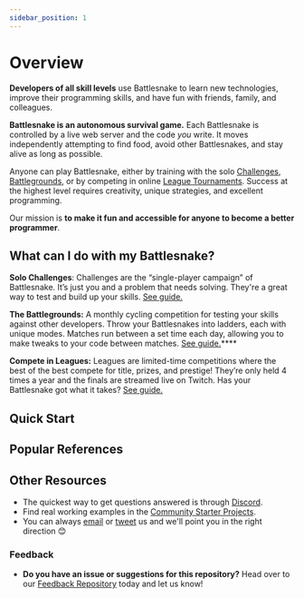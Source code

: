 ```yaml
---
sidebar_position: 1
---
```


# Overview

**Developers of all skill levels** use Battlesnake to learn new technologies, improve their programming skills, and have fun with friends, family, and colleagues.

**Battlesnake is an autonomous survival game.** Each Battlesnake is controlled by a live web server and the code _you_ write. It moves independently attempting to find food, avoid other Battlesnakes, and stay alive as long as possible.

Anyone can play Battlesnake, either by training with the solo [Challenges](guides/quick-start-challenges-guide.md), [Battlegrounds](guides/battlegrounds-guide.md), or by competing in online [League Tournaments](guides/quick-start-league-guide.md). Success at the highest level requires creativity, unique strategies, and excellent programming.

Our mission is **to make it fun and accessible for anyone to become a better programmer**.

## What can I do with my Battlesnake?

**Solo Challenges**: Challenges are the “single-player campaign” of Battlesnake. It’s just you and a problem that needs solving. They're a great way to test and build up your skills. [See guide.](guides/quick-start-challenges-guide.md)

**The Battlegrounds:** A monthly cycling competition for testing your skills against other developers. Throw your Battlesnakes into ladders, each with unique modes. Matches run between a set time each day, allowing you to make tweaks to your code between matches. [See guide.](guides/battlegrounds-guide.md)****

**Compete in Leagues:** Leagues are limited-time competitions where the best of the best compete for title, prizes, and prestige! They’re only held 4 times a year and the finals are streamed live on Twitch. Has your Battlesnake got what it takes? [See guide.](guides/quick-start-league-guide.md)

## Quick Start

<!-- TODO: Find an alternative -->
<!-- {% content-ref url="guides/getting-started.md" %}
[getting-started.md](guides/getting-started.md)
{% endcontent-ref %} -->

<!-- TODO: Find an alternative -->
<!-- {% content-ref url="references/starter-projects.md" %}
[starter-projects.md](references/starter-projects.md)
{% endcontent-ref %} -->

<!-- TODO: Find an alternative -->
<!-- {% content-ref url="faq.md" %}
[faq.md](faq.md)
{% endcontent-ref %} -->

## Popular References

<!-- TODO: Find an alternative -->
<!-- {% content-ref url="references/rules.md" %}
[rules.md](references/rules.md)
{% endcontent-ref %} -->

<!-- TODO: Find an alternative -->
<!-- {% content-ref url="references/api/" %}
[api](references/api/)
{% endcontent-ref %} -->

<!-- TODO: Find an alternative -->
<!-- {% content-ref url="references/personalization.md" %}
[personalization.md](references/personalization.md)
{% endcontent-ref %} -->

## Other Resources

* The quickest way to get questions answered is through [Discord](https://play.battlesnake.com/discord).
* Find real working examples in the [Community Starter Projects](references/starter-projects.md#community-starter-projects).
* You can always [email](mailto:hello@battlesnake.com) or [tweet](https://twitter.com/playbattlesnake) us and we'll point you in the right direction 😊

### Feedback

* **Do you have an issue or suggestions for this repository?** Head over to our [Feedback Repository](https://play.battlesnake.com/feedback) today and let us know!
